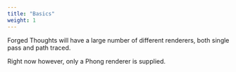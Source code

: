 ```yaml
---
title: "Basics"
weight: 1
---
```


Forged Thoughts will have a large number of different renderers, both single pass and path traced.

Right now however, only a Phong renderer is supplied.